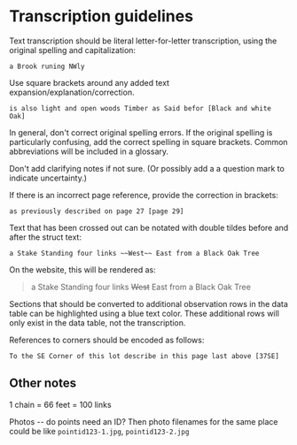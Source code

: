 # Transcription guidelines

Text transcription should be literal letter-for-letter transcription, using the original spelling and capitalization:

```
a Brook runing NWly
```

Use square brackets around any added text expansion/explanation/correction.

```
is also light and open woods Timber as Said befor [Black and white Oak]
```

In general, don't correct original spelling errors.  If the original spelling is particularly confusing, add the correct spelling in square brackets.  Common abbreviations will be included in a glossary.

Don't add clarifying notes if not sure.  (Or possibly add a a question mark to indicate uncertainty.)

If there is an incorrect page reference, provide the correction in brackets:

```
as previously described on page 27 [page 29]
```

Text that has been crossed out can be notated with double tildes before and after the struct text:
```
a Stake Standing four links ~~West~~ East from a Black Oak Tree
```

On the website, this will be rendered as:
> a Stake Standing four links ~~West~~ East from a Black Oak Tree

Sections that should be converted to additional observation rows in the data table can be highlighted using a blue text color.  These additional rows will only exist in the data table, not the transcription.

References to corners should be encoded as follows:
```
To the SE Corner of this lot describe in this page last above [37SE]
```


## Other notes

1 chain = 66 feet = 100 links

Photos -- do points need an ID?  Then photo filenames for the same place could be like `pointid123-1.jpg`, `pointid123-2.jpg`
